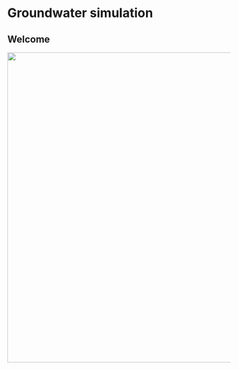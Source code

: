 # Groundwater simulation 
## Welcome
<div align="center">
<img src="https://github.com/Feraul/Feraul.github.io/assets/9256110/daa094f7-517e-4f80-a391-48fad44d1457" width="700px" />
</div>
